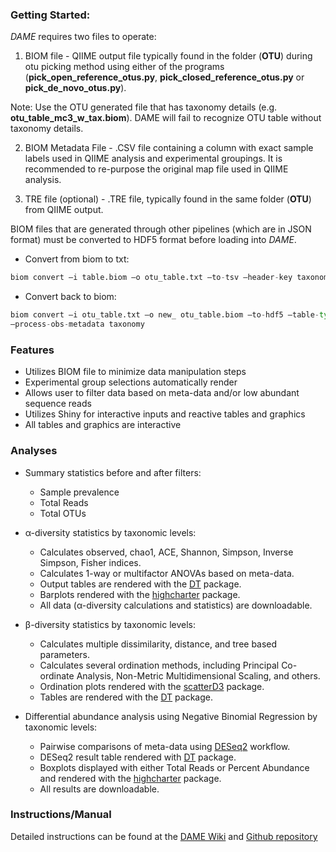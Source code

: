 ### **Getting Started:**

*DAME* requires two files to operate:

1. BIOM file - QIIME output file typically found in the folder (**OTU**) during otu picking method using either of the programs (**pick_open_reference_otus.py**, **pick_closed_reference_otus.py** or **pick_de_novo_otus.py**).

  Note: Use the OTU generated file that has taxonomy details (e.g. **otu_table_mc3_w_tax.biom**).  DAME will fail to recognize OTU table without taxonomy details.

2. BIOM Metadata File - .CSV file containing a column with exact sample labels used in QIIME analysis and experimental groupings.  It is recommended to re-purpose the original map file used in QIIME analysis.

3. TRE file (optional) - .TRE file, typically found in the same folder (**OTU**) from QIIME output.

BIOM files that are generated through other pipelines (which are in JSON format) must be converted to HDF5 format before loading into *DAME*.

* Convert from biom to txt:

```python
biom convert –i table.biom –o otu_table.txt –to-tsv –header-key taxonomy
```

*	Convert back to biom:

```python
biom convert –i otu_table.txt –o new_ otu_table.biom –to-hdf5 –table-type=”OTU table”
–process-obs-metadata taxonomy
```

### Features 

- Utilizes BIOM file to minimize data manipulation steps
- Experimental group selections automatically render 
- Allows user to filter data based on meta-data and/or low abundant sequence reads
- Utilizes Shiny for interactive inputs and reactive tables and graphics
- All tables and graphics are interactive

### Analyses 

* Summary statistics before and after filters:

   * Sample prevalence
   * Total Reads
   * Total OTUs 
   
* α-diversity statistics by taxonomic levels:

   * Calculates observed, chao1, ACE, Shannon, Simpson, Inverse Simpson, Fisher indices.
   * Calculates 1-way or multifactor ANOVAs based on meta-data.
   * Output tables are rendered with the [DT](https://rstudio.github.io/DT/) package.
   * Barplots rendered with the [highcharter](http://jkunst.com/highcharter/) package.
   * All data (α-diversity calculations and statistics) are downloadable.
   
* β-diversity statistics by taxonomic levels:

   * Calculates multiple dissimilarity, distance, and tree based parameters.
   * Calculates several ordination methods, including Principal Co-ordinate Analysis, Non-Metric Multidimensional Scaling, and others.
   * Ordination plots rendered with the [scatterD3](https://cran.r-project.org/web/packages/scatterD3/vignettes/introduction.html) package.
   * Tables are rendered with the [DT](https://rstudio.github.io/DT/) package.
   
* Differential abundance analysis using Negative Binomial Regression by taxonomic levels:

   * Pairwise comparisons of meta-data using [DESeq2](http://genomebiology.biomedcentral.com/articles/10.1186/s13059-014-0550-8) workflow.
   * DESeq2 result table rendered with [DT](https://rstudio.github.io/DT/) package.
   * Boxplots displayed with either Total Reads or Percent Abundance and rendered with the [highcharter](http://jkunst.com/highcharter/) package.
   * All results are downloadable.

### Instructions/Manual

Detailed instructions can be found at the [DAME Wiki](https://github.com/bdpiccolo/ACNC-DAME/wiki) and [Github repository](https://github.com/bdpiccolo/ACNC-DAME/tree/master/Instructions)
